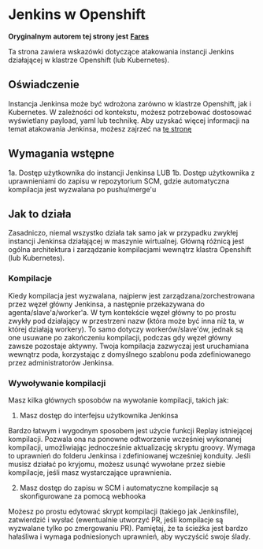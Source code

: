 # Jenkins w Openshift

**Oryginalnym autorem tej strony jest** [**Fares**](https://www.linkedin.com/in/fares-siala/)

Ta strona zawiera wskazówki dotyczące atakowania instancji Jenkins działającej w klastrze Openshift (lub Kubernetes).


## Oświadczenie

Instancja Jenkinsa może być wdrożona zarówno w klastrze Openshift, jak i Kubernetes. W zależności od kontekstu, możesz potrzebować dostosować wyświetlany payload, yaml lub technikę. Aby uzyskać więcej informacji na temat atakowania Jenkinsa, możesz zajrzeć na [tę stronę](../../../pentesting-ci-cd/jenkins-security/README.md)

## Wymagania wstępne

1a. Dostęp użytkownika do instancji Jenkinsa
LUB
1b. Dostęp użytkownika z uprawnieniami do zapisu w repozytorium SCM, gdzie automatyczna kompilacja jest wyzwalana po pushu/merge'u

## Jak to działa

Zasadniczo, niemal wszystko działa tak samo jak w przypadku zwykłej instancji Jenkinsa działającej w maszynie wirtualnej.
Główną różnicą jest ogólna architektura i zarządzanie kompilacjami wewnątrz klastra Openshift (lub Kubernetes).

### Kompilacje

Kiedy kompilacja jest wyzwalana, najpierw jest zarządzana/zorchestrowana przez węzeł główny Jenkinsa, a następnie przekazywana do agenta/slave'a/worker'a. W tym kontekście węzeł główny to po prostu zwykły pod działający w przestrzeni nazw (która może być inna niż ta, w której działają workery). To samo dotyczy workerów/slave'ów, jednak są one usuwane po zakończeniu kompilacji, podczas gdy węzeł główny zawsze pozostaje aktywny.
Twoja kompilacja zazwyczaj jest uruchamiana wewnątrz poda, korzystając z domyślnego szablonu poda zdefiniowanego przez administratorów Jenkinsa.

### Wywoływanie kompilacji

Masz kilka głównych sposobów na wywołanie kompilacji, takich jak:

1. Masz dostęp do interfejsu użytkownika Jenkinsa

Bardzo łatwym i wygodnym sposobem jest użycie funkcji Replay istniejącej kompilacji. Pozwala ona na ponowne odtworzenie wcześniej wykonanej kompilacji, umożliwiając jednocześnie aktualizację skryptu groovy. Wymaga to uprawnień do folderu Jenkinsa i zdefiniowanej wcześniej konduity.
Jeśli musisz działać po kryjomu, możesz usunąć wywołane przez siebie kompilacje, jeśli masz wystarczające uprawnienia.

2. Masz dostęp do zapisu w SCM i automatyczne kompilacje są skonfigurowane za pomocą webhooka

Możesz po prostu edytować skrypt kompilacji (takiego jak Jenkinsfile), zatwierdzić i wysłać (ewentualnie utworzyć PR, jeśli kompilacje są wyzwalane tylko po zmergowaniu PR). Pamiętaj, że ta ścieżka jest bardzo hałaśliwa i wymaga podniesionych uprawnień, aby wyczyścić swoje ślady.
